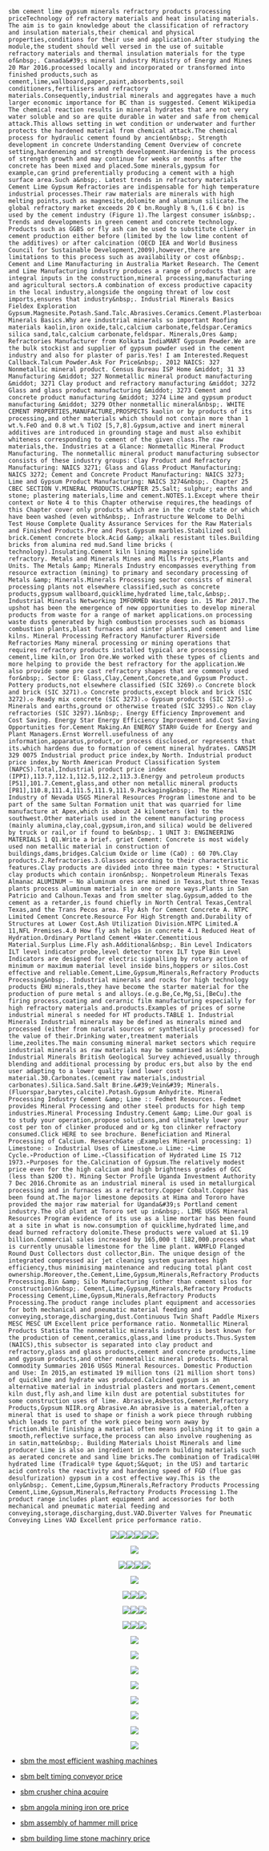 
```
sbm cement lime gypsum minerals refractory products processing priceTechnology of refractory materials and heat insulating materials. The aim is to gain knowledge about the classification of refractory and insulation materials,their chemical and physical properties,conditions for their use and application.After studying the module,the student should well versed in the use of suitable refractory materials and thermal insulation materials for the type of&nbsp;. Canada&#39;s mineral industry Ministry of Energy and Mines 20 Mar 2016.processed locally and incorporated or transformed into finished products,such as cement,lime,wallboard,paper,paint,absorbents,soil conditioners,fertilisers and refractory materials.Consequently,industrial minerals and aggregates have a much larger economic importance for BC than is suggested. Cement Wikipedia The chemical reaction results in mineral hydrates that are not very water soluble and so are quite durable in water and safe from chemical attack.This allows setting in wet condition or underwater and further protects the hardened material from chemical attack.The chemical process for hydraulic cement found by ancient&nbsp;. Strength development in concrete Understanding Cement Overview of concrete setting,hardenening and strength development.Hardening is the process of strength growth and may continue for weeks or months after the concrete has been mixed and placed.Some minerals,gypsum for example,can grind preferentially producing a cement with a high surface area.Such a&nbsp;. Latest trends in refractory materials Cement Lime Gypsum Refractories are indispensable for high temperature industrial processes.Their raw materials are minerals with high melting points,such as magnesite,dolomite and aluminum silicate.The global refractory market exceeds 20 € bn.Roughly 8 %,(1.6 € bn) is used by the cement industry (Figure 1).The largest consumer is&nbsp;. Trends and developments in green cement and concrete technology. Products such as GGBS or fly ash can be used to substitute clinker in cement production either before (limited by the low lime content of the additives) or after calcination (OECD IEA and World Business Council for Sustainable Development,2009),however,there are limitations to this process such as availability or cost of&nbsp;. Cement and Lime Manufacturing in Australia Market Research. The Cement and Lime Manufacturing industry produces a range of products that are integral inputs in the construction,mineral processing,manufacturing and agricultural sectors.A combination of excess productive capacity in the local industry,alongside the ongoing threat of low cost imports,ensures that industry&nbsp;. Industrial Minerals Basics Fieldex Exploration Gypsum.Magnesite.Potash.Sand.Talc.Abrasives.Ceramics.Cement.Plasterboard.Chemicals.Fertiliser.Glass.Plastics.Industrial Minerals Basics.Why are industrial minerals so important Roofing materials kaolin,iron oxide,talc,calcium carbonate,feldspar.Ceramics silica sand,talc,calcium carbonate,feldspar. Minerals,Ores &amp; Refractories Manufacturer from Kolkata IndiaMART Gypsum Powder.We are the bulk stockist and supplier of gypsum powder used in the cement industry and also for plaster of paris.Yes! I am Interested.Request Callback.Talcum Powder.Ask For Price&nbsp;. 2012 NAICS: 327 Nonmetallic mineral product. Census Bureau ISP Home &middot; 31 33 Manufacturing &middot; 327 Nonmetallic mineral product manufacturing &middot; 3271 Clay product and refractory manufacturing &middot; 3272 Glass and glass product manufacturing &middot; 3273 Cement and concrete product manufacturing &middot; 3274 Lime and gypsum product manufacturing &middot; 3279 Other nonmetallic mineral&nbsp;. WHITE CEMENT PROPERTIES,MANUFACTURE,PROSPECTS kaolin or by products of its processing,and other materials which should not contain more than 1 wt.%.FeO and 0.8 wt.% TiO2 [5,7,8].Gypsum,active and inert mineral additives are introduced in grounding stage and must also exhibit whiteness corresponding to cement of the given class.The raw materials,the. Industries at a Glance: Nonmetallic Mineral Product Manufacturing. The nonmetallic mineral product manufacturing subsector consists of these industry groups: Clay Product and Refractory Manufacturing: NAICS 3271; Glass and Glass Product Manufacturing: NAICS 3272; Cement and Concrete Product Manufacturing: NAICS 3273; Lime and Gypsum Product Manufacturing: NAICS 3274&nbsp;. Chapter 25 CBEC SECTION V.MINERAL PRODUCTS.CHAPTER 25.Salt; sulphur; earths and stone; plastering materials,lime and cement.NOTES.1.Except where their context or Note 4 to this Chapter otherwise requires,the headings of this Chapter cover only products which are in the crude state or which have been washed (even with&nbsp;. Infrastructure Welcome to Delhi Test House Complete Quality Assurance Services for the Raw Materials and Finished Products.Pre and Post.Gypsum marbles.Stabilized soil brick.Cement concrete block.Acid &amp; alkali resistant tiles.Building bricks from alumina red mud.Sand lime bricks ( technology).Insulating.Cement kiln lining magnesia spinelide refractory. Metals and Minerals Mines and Mills Projects,Plants and Units. The Metals &amp; Minerals Industry encompasses everything from resource extraction (mining) to primary and secondary processing of Metals &amp; Minerals.Minerals Processing sector consists of mineral processing plants not elsewhere classified,such as concrete products,gypsum wallboard,quicklime,hydrated lime,talc,&nbsp;. Industrial Minerals Networking IMFORMED Waste deep in. 15 Mar 2017.The upshot has been the emergence of new opportunities to develop mineral products from waste for a range of market applications.on processing waste dusts generated by high combustion processes such as biomass combustion plants,blast furnaces and sinter plants,and cement and lime kilns. Mineral Processing Refractory Manufacturer Riverside Refractories Many mineral processing or mining operations that requires refractory products installed typical are processing cement,lime kiln,or Iron Ore.We worked with these types of clients and more helping to provide the best refractory for the application.We also provide some pre cast refractory shapes that are commonly used for&nbsp;. Sector E: Glass,Clay,Cement,Concrete,and Gypsum Product. Pottery products,not elsewhere classified (SIC 3269).◇ Concrete block and brick (SIC 3271).◇ Concrete products,except block and brick (SIC 3272).◇ Ready mix concrete (SIC 3273).◇ Gypsum products (SIC 3275).◇ Minerals and earths,ground or otherwise treated (SIC 3295).◇ Non clay refractories (SIC 3297).1&nbsp;. Energy Efficiency Improvement and Cost Saving. Energy Star Energy Efficiency Improvement and.Cost Saving Opportunities for.Cement Making.An ENERGY STAR® Guide for Energy and Plant Managers.Ernst Worrell.usefulness of any information,apparatus,product,or process disclosed,or represents that its.which hardens due to formation of cement mineral hydrates. CANSIM 329 0075 Industrial product price index,by North. Industrial product price index,by North American Product Classification System (NAPCS).Total,Industrial product price index (IPPI),113.7,112.1,112.5,112.2,113.3.Energy and petroleum products [P51],101.7.Cement,glass,and other non metallic mineral products [P81],110.8,111.4,111.5,111.9,111.9.Packaging&nbsp;. The Mineral Industry of Nevada USGS Mineral Resources Program limestone and to be part of the same Sultan Formation unit that was quarried for lime manufacture at Apex,which is about 24 kilometers (km) to the southwest.Other materials used in the cement manufacturing process (mainly alumina,clay,coal,gypsum,iron,and silica) would be delivered by truck or rail,or if found to be&nbsp;. 1 UNIT 3: ENGINEERING MATERIALS 1 Q1.Write a brief. griet Cement: Concrete is most widely used non metallic material in construction of buildings,dams,bridges.Calcium Oxide or lime (CaO) : 60 70%.Clay products.2.Refractories.3.Glasses according to their characteristic features.Clay products are divided into three main types: • Structural clay products which contain iron&nbsp;. Nonpetroleum Minerals Texas Almanac ALUMINUM — No aluminum ores are mined in Texas,but three Texas plants process aluminum materials in one or more ways.Plants in San Patricio and Calhoun.Texas and from smelter slag.Gypsum,added to the cement as a retarder,is found chiefly in North Central Texas,Central Texas,and the Trans Pecos area. Fly Ash for Cement Concrete A. NTPC Limited Cement Concrete.Resource For High Strength and.Durability of Structures at Lower Cost.Ash Utilization Division.NTPC Limited.A 11,NFL Premises.4.0 How fly ash helps in concrete 4.1 Reduced Heat of Hydration.Ordinary Portland Cement +Water.Cementitious Material.Surplus Lime.Fly ash.Additional&nbsp;. Bin Level Indicators ILT level indicator probe,level detector torex ILT type Bin Level Indicators are designed for electric signalling by rotary action of minimum or maximum material level inside bins,hoppers or silos.Cost effective and reliable.Cement,Lime,Gypsum,Minerals,Refractory Products Processing&nbsp;. Industrial minerals and rocks for high technology products EHU minerals,they have become the starter material for the production of pure metal s and alloys.(e.g.Be,Ce,Mg,Si,[BeCu].the firing process,coating and cerarnic film manufacturing especially for high refractory materials and.products.Examples of prices of sorne industrial mineral s needed for HT products.TABLE 1. Industrial Minerals Industrial minerals may be defined as minerals mined and processed (either from natural sources or synthetically processed) for the value of their.Drinking water,treatment materials lime,zeolites.The main consuming mineral market sectors which require industrial minerals as raw materials may be summarised as:&nbsp;. Industrial Minerals British Geological Survey achieved,usually through blending and additional processing by produc ers,but also by the end user adapting to a lower quality (and lower cost) material.30.Carbonates.(cement raw materials,industrial carbonates).Silica.Sand.Salt Brine.&#39;Vein&#39; Minerals.(Fluorspar,barytes,calcite).Potash.Gypsum Anhydrite. Mineral Processing Industry Cement &amp; Lime :: Fedmet Resources. Fedmet provides Mineral Processing and other steel products for high temp industries.Mineral Processing Industry.Cement &amp; Lime.Our goal is to study your operation,propose solutions,and ultimately lower your cost per ton of clinker produced and or kg ton clinker refractory consumed.Click HERE to see brochure. Beneficiation and Mineral Processing of Calcium. ResearchGate ❑Examples Mineral processing: 1) Limestone: ▫ Industrial Uses of Limestone.▫ Lime: ➢Lime Cycle.➢Production of Lime.➢Classification of Hydrated Lime IS 712 1973.➢Purposes for the.Calcination of Gypsum.The relatively modest price even for the high calcium and high brightness grades of GCC (less than $200 t). Mining Sector Profile Uganda Investment Authority 7 Dec 2016.Chromite as an industrial mineral is used in metallurgical processing and in furnaces as a refractory.Copper Cobalt.Copper has been found at.The major limestone deposits at Hima and Tororo have provided the major raw material for Uganda&#39;s Portland cement industry.The old plant at Tororo set up in&nbsp;. LIME USGS Mineral Resources Program evidence of its use as a lime mortar has been found at a site in what is now.consumption of quicklime,hydrated lime,and dead burned refractory dolomite.These products were valued at $1.19 billion.Commercial sales increased by 165,000 t (182,000.process what is currently unusable limestone for the lime plant. WAMFLO Flanged Round Dust Collectors dust collector,Bin. The unique design of the integrated compressed air jet cleaning system guarantees high efficiency,thus minimising maintenance and reducing total plant cost ownership.Moreover,the.Cement,Lime,Gypsum,Minerals,Refractory Products Processing.Bin &amp; Silo Manufacturing (other than cement silos for construction)&nbsp;. Cement,Lime,Gypsum,Minerals,Refractory Products Processing Cement,Lime,Gypsum,Minerals,Refractory Products Processing.The product range includes plant equipment and accessories for both mechanical and pneumatic material feeding and conveying,storage,discharging,dust.Continuous Twin Shaft Paddle Mixers MESC MESC UM Excellent price performance ratio. Nonmetallic Mineral Products Statista The nonmetallic minerals industry is best known for the production of cement,ceramics,glass,and lime products.Thus.System (NAICS),this subsector is separated into clay product and refractory,glass and glass products,cement and concrete products,lime and gypsum products,and other nonmetallic mineral products. Mineral Commodity Summaries 2016 USGS Mineral Resources. Domestic Production and Use: In 2015,an estimated 19 million tons (21 million short tons) of quicklime and hydrate was produced.Calcined gypsum is an alternative material in industrial plasters and mortars.Cement,cement kiln dust,fly ash,and lime kiln dust are potential substitutes for some construction uses of lime. Abrasive,Asbestos,Cement,Refractory Products,Gypsum NIIR.org Abrasive.An abrasive is a material,often a mineral that is used to shape or finish a work piece through rubbing which leads to part of the work piece being worn away by friction.While finishing a material often means polishing it to gain a smooth,reflective surface,the process can also involve roughening as in satin,matte&nbsp;. Building Materials Lhoist Minerals and lime producer Lime is also an ingredient in modern building materials such as aerated concrete and sand lime bricks.The combination of Tradical®H hydrated lime (Tradical® type &quot;S&quot; in the US) and tartaric acid controls the reactivity and hardening speed of FGD (flue gas desulfurization) gypsum in a cost effective way.This is the only&nbsp;. Cement,Lime,Gypsum,Minerals,Refractory Products Processing Cement,Lime,Gypsum,Minerals,Refractory Products Processing 1.The product range includes plant equipment and accessories for both mechanical and pneumatic material feeding and conveying,storage,discharging,dust.VAD.Diverter Valves for Pneumatic Conveying Lines VAD Excellent price performance ratio. 
```

<div align="center">
  
<a rel="nofollow" href="https://m.shibang-china.com?f=github&k=sbm+cement+lime+gypsum+minerals+refractory+products+processing+price"><img src="https://static.shibang-china.com/en/l.png"></a><img src="https://static.shibang-china.com/en/hw.png"><a rel="nofollow" href="https://m.shibang-china.com/product/?f=github&k=sbm+cement+lime+gypsum+minerals+refractory+products+processing+price"><img src="https://static.shibang-china.com/en/p.png"></a><a rel="nofollow" href="https://m.shibang-china.com/cases/?f=github&k=sbm+cement+lime+gypsum+minerals+refractory+products+processing+price"><img src="https://static.shibang-china.com/en/c.png"></a><a rel="nofollow" href="https://m.shibang-china.com/news/?f=github&k=sbm+cement+lime+gypsum+minerals+refractory+products+processing+price"><img src="https://static.shibang-china.com/en/n.png"></a><a rel="nofollow" href="https://m.shibang-china.com?f=github&k=sbm+cement+lime+gypsum+minerals+refractory+products+processing+price"><img src="https://static.shibang-china.com/en/m.png"></a>

<a rel="nofollow" href="https://m.shibang-china.com/product/?f=github&k=sbm+cement+lime+gypsum+minerals+refractory+products+processing+price"><img src="https://static.shibang-china.com/en/b.jpg"></a>
  
<a rel="nofollow" href="https://m.shibang-china.com/solution-aggregate.html?f=github&k=sbm+cement+lime+gypsum+minerals+refractory+products+processing+price"><img src="https://static.shibang-china.com/en/a.jpg"></a><a rel="nofollow" href="https://m.shibang-china.com/solution-mine.html?f=github&k=sbm+cement+lime+gypsum+minerals+refractory+products+processing+price"><img src="https://static.shibang-china.com/en/m.jpg"></a><a rel="nofollow" href="https://m.shibang-china.com/solution-mill.html?f=github&k=sbm+cement+lime+gypsum+minerals+refractory+products+processing+price"><img src="https://static.shibang-china.com/en/g.jpg"></a><a rel="nofollow" href="https://m.shibang-china.com/solution-epc.html?f=github&k=sbm+cement+lime+gypsum+minerals+refractory+products+processing+price"><img src="https://static.shibang-china.com/en/e.jpg"></a>

<a rel="nofollow" href="https://m.shibang-china.com/product/?f=github&k=sbm+cement+lime+gypsum+minerals+refractory+products+processing+price"><img src="https://static.shibang-china.com/en/a-p.png"></a>

<a rel="nofollow" href="https://m.shibang-china.com/product/crusher/c6x.html?f=github&k=sbm+cement+lime+gypsum+minerals+refractory+products+processing+price"><img src="https://static.shibang-china.com/en/j.jpg"></a><a rel="nofollow" href="https://m.shibang-china.com/product/crusher/ci5x.html?f=github&k=sbm+cement+lime+gypsum+minerals+refractory+products+processing+price"><img src="https://static.shibang-china.com/en/i.jpg"></a><a rel="nofollow" href="https://m.shibang-china.com/product/crusher/hst.html?f=github&k=sbm+cement+lime+gypsum+minerals+refractory+products+processing+price"><img src="https://static.shibang-china.com/en/c.jpg"></a>

<a rel="nofollow" href="https://m.shibang-china.com/product/mill/mtw.html?f=github&k=sbm+cement+lime+gypsum+minerals+refractory+products+processing+price"><img src="https://static.shibang-china.com/en/mtw.jpg"></a><a rel="nofollow" href="https://m.shibang-china.com/product/mill/scm.html?f=github&k=sbm+cement+lime+gypsum+minerals+refractory+products+processing+price"><img src="https://static.shibang-china.com/en/scm.jpg"></a><a rel="nofollow" href="https://m.shibang-china.com/product/mill/lm.html?f=github&k=sbm+cement+lime+gypsum+minerals+refractory+products+processing+price"><img src="https://static.shibang-china.com/en/lm.jpg"></a>

<a rel="nofollow" href="https://m.shibang-china.com/product/sand/vsi6x.html?f=github&k=sbm+cement+lime+gypsum+minerals+refractory+products+processing+price"><img src="https://static.shibang-china.com/en/6x.jpg"></a><a rel="nofollow" href="https://m.shibang-china.com/product/sand/vu.html?f=github&k=sbm+cement+lime+gypsum+minerals+refractory+products+processing+price"><img src="https://static.shibang-china.com/en/vu.jpg"></a><a rel="nofollow" href="https://m.shibang-china.com/product/mobile/klun.html?f=github&k=sbm+cement+lime+gypsum+minerals+refractory+products+processing+price"><img src="https://static.shibang-china.com/en/k.jpg"></a>

<a rel="nofollow" href="https://m.shibang-china.com/cases/?f=github&k=sbm+cement+lime+gypsum+minerals+refractory+products+processing+price"><img src="https://static.shibang-china.com/en/case.png"></a>

<a rel="nofollow" href="https://m.shibang-china.com/cases/aggregate/202.html?f=github&k=sbm+cement+lime+gypsum+minerals+refractory+products+processing+price"><img src="https://static.shibang-china.com/en/c-1.jpg"></a>

<a rel="nofollow" href="https://m.shibang-china.com/cases/aggregate/203.html?f=github&k=sbm+cement+lime+gypsum+minerals+refractory+products+processing+price"><img src="https://static.shibang-china.com/en/c-2.jpg"></a>

<a rel="nofollow" href="https://m.shibang-china.com/cases/mill/123.html?f=github&k=sbm+cement+lime+gypsum+minerals+refractory+products+processing+price"><img src="https://static.shibang-china.com/en/c-3.jpg"></a>

<a rel="nofollow" href="https://m.shibang-china.com/contact_us.html?f=github&k=sbm+cement+lime+gypsum+minerals+refractory+products+processing+price"><img src="https://static.shibang-china.com/en/contact.png"></a>

<a rel="nofollow" href="https://swt.shibang-china.com/?f=github&k=sbm+cement+lime+gypsum+minerals+refractory+products+processing+price"><img src="https://static.shibang-china.com/en/chat.png"></a>

<a rel="nofollow" href="https://whatsapp.shibangsoft.com/WhatsApp.php?f=github&k=sbm+cement+lime+gypsum+minerals+refractory+products+processing+price"><img src="https://static.shibang-china.com/en/whatsapp.png"></a>

<a rel="nofollow" href="https://m.shibang-china.com/?f=github&k=sbm+cement+lime+gypsum+minerals+refractory+products+processing+price"><img src="https://static.shibang-china.com/en/website.png"></a>

</div>


* [sbm the most efficient washing machines](sbm%20the%20most%20efficient%20washing%20machines.md)

* [sbm belt timing conveyor price](sbm%20belt%20timing%20conveyor%20price.md)

* [sbm crusher china acquire](sbm%20crusher%20china%20acquire.md)

* [sbm angola mining iron ore price](sbm%20angola%20mining%20iron%20ore%20price.md)

* [sbm assembly of hammer mill price](sbm%20assembly%20of%20hammer%20mill%20price.md)

* [sbm building lime stone machinry price](sbm%20building%20lime%20stone%20machinry%20price.md)